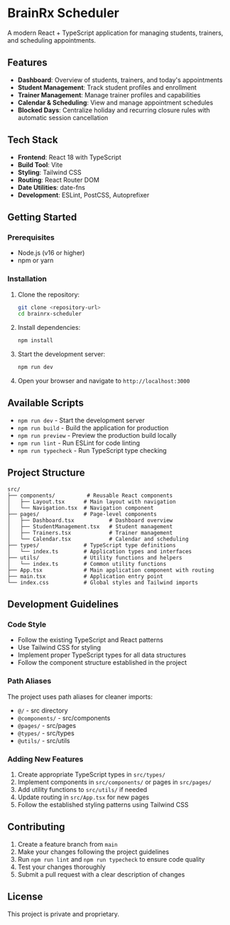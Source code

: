 # BrainRx Scheduler

A modern React + TypeScript application for managing students, trainers, and scheduling appointments.

## Features

- **Dashboard**: Overview of students, trainers, and today's appointments
- **Student Management**: Track student profiles and enrollment
- **Trainer Management**: Manage trainer profiles and capabilities
- **Calendar & Scheduling**: View and manage appointment schedules
- **Blocked Days**: Centralize holiday and recurring closure rules with automatic session cancellation

## Tech Stack

- **Frontend**: React 18 with TypeScript
- **Build Tool**: Vite
- **Styling**: Tailwind CSS
- **Routing**: React Router DOM
- **Date Utilities**: date-fns
- **Development**: ESLint, PostCSS, Autoprefixer

## Getting Started

### Prerequisites

- Node.js (v16 or higher)
- npm or yarn

### Installation

1. Clone the repository:
   ```bash
   git clone <repository-url>
   cd brainrx-scheduler
   ```

2. Install dependencies:
   ```bash
   npm install
   ```

3. Start the development server:
   ```bash
   npm run dev
   ```

4. Open your browser and navigate to `http://localhost:3000`

## Available Scripts

- `npm run dev` - Start the development server
- `npm run build` - Build the application for production
- `npm run preview` - Preview the production build locally
- `npm run lint` - Run ESLint for code linting
- `npm run typecheck` - Run TypeScript type checking

## Project Structure

```
src/
├── components/          # Reusable React components
│   ├── Layout.tsx      # Main layout with navigation
│   └── Navigation.tsx  # Navigation component
├── pages/              # Page-level components
│   ├── Dashboard.tsx           # Dashboard overview
│   ├── StudentManagement.tsx   # Student management
│   ├── Trainers.tsx            # Trainer management
│   └── Calendar.tsx            # Calendar and scheduling
├── types/              # TypeScript type definitions
│   └── index.ts        # Application types and interfaces
├── utils/              # Utility functions and helpers
│   └── index.ts        # Common utility functions
├── App.tsx             # Main application component with routing
├── main.tsx            # Application entry point
└── index.css           # Global styles and Tailwind imports
```

## Development Guidelines

### Code Style

- Follow the existing TypeScript and React patterns
- Use Tailwind CSS for styling
- Implement proper TypeScript types for all data structures
- Follow the component structure established in the project

### Path Aliases

The project uses path aliases for cleaner imports:

- `@/` - src directory
- `@components/` - src/components
- `@pages/` - src/pages
- `@types/` - src/types
- `@utils/` - src/utils

### Adding New Features

1. Create appropriate TypeScript types in `src/types/`
2. Implement components in `src/components/` or pages in `src/pages/`
3. Add utility functions to `src/utils/` if needed
4. Update routing in `src/App.tsx` for new pages
5. Follow the established styling patterns using Tailwind CSS

## Contributing

1. Create a feature branch from `main`
2. Make your changes following the project guidelines
3. Run `npm run lint` and `npm run typecheck` to ensure code quality
4. Test your changes thoroughly
5. Submit a pull request with a clear description of changes

## License

This project is private and proprietary.